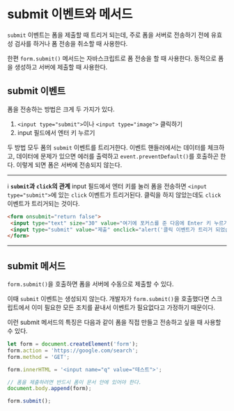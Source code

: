 # submit 이벤트와 메서드
`submit` 이벤트는 폼을 제출할 때 트리거 되는데, 주로 폼을 서버로 전송하기 전에 유효성 검사를 하거나 폼 전송을 취소할 때 사용한다.

한편 `form.submit()` 메서드는 자바스크립트로 폼 전송을 할 때 사용한다. 동적으로 폼을 생성하고 서버에 제출할 때 사용한다.

## submit 이벤트
폼을 전송하는 방법은 크게 두 가지가 있다.
1. `<input type="submit">`이나 `<input type="image">` 클릭하기
2. input 필드에서 엔터 키 누르기

두 방법 모두 폼의 `submit` 이벤트를 트리거한다. 이벤트 핸들러에서는 데이터를 체크하고, 데이터에 문제가 있으면 에러를 출력하고 `event.preventDefault()`를 호출하곤 한다. 이렇게 되면 폼은 서버에 전송되지 않는다.

---
:information_source: **`submit`과 `click`의 관계**
input 필드에서 엔터 키를 눌러 폼을 전송하면 `<input type="submit">`에 있는 `click` 이벤트가 트리거된다. 클릭을 하지 않았는데도 `click` 이벤트가 트리거되는 것이다.
```html
<form onsubmit="return false">
 <input type="text" size="30" value="여기에 포커스를 준 다음에 Enter 키 누르기">
 <input type="submit" value="제출" onclick="alert('클릭 이벤트가 트리거 되었습니다!')">
</form>
```
---

## submit 메서드
`form.submit()`을 호출하면 폼을 서버에 수동으로 제출할 수 있다.

이때 `submit` 이벤트는 생성되지 않는다. 개발자가 `form.submit()`을 호출했다면 스크립트에서 이미 필요한 모든 조치를 끝내서 이벤트가 필요없다고 가정하기 때문이다.

이런 submit 메서드의 특징은 다음과 같이 폼을 직접 만들고 전송하고 싶을 때 사용할 수 있다.
```js
let form = document.createElement('form');
form.action = 'https://google.com/search';
form.method = 'GET';

form.innerHTML = '<input name="q" value="테스트">';

// 폼을 제출하려면 반드시 폼이 문서 안에 있어야 한다.
document.body.append(form);

form.submit();
```

